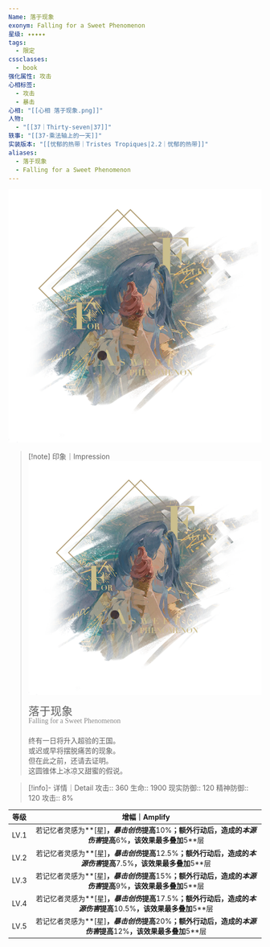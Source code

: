 ```yaml
---
Name: 落于现象
exonym: Falling for a Sweet Phenomenon
星级: ✦✦✦✦✦
tags:
  - 限定
cssclasses:
  - book
强化属性: 攻击
心相标签:
  - 攻击
  - 暴击
心相: "[[心相 落于现象.png]]"
人物:
  - "[[37｜Thirty-seven|37]]"
轶事: "[[37·乘法轴上的一天]]"
实装版本: "[[忧郁的热带｜Tristes Tropiques|2.2｜忧郁的热带]]"
aliases:
  - 落于现象
  - Falling for a Sweet Phenomenon
---
```

![cover](assets/落于现象｜Falling%20for%20a%20Sweet%20Phenomenon.assets/心相%20落于现象.png)

> [!note] 印象｜Impression
> ![心相 落于现象|inlL|300](assets/落于现象｜Falling%20for%20a%20Sweet%20Phenomenon.assets/心相%20落于现象.png)
> <p style="font-family: '家族宋', sans-serif; font-size: 22px; line-height: 0.75; text-indent: 0;">落于现象<br><span style="font-family: serif; font-size: 14px; color: #888888;">Falling for a Sweet Phenomenon</span></p>
> 
> 终有一日将升入超验的王国。  
> 或迟或早将摆脱痛苦的现象。  
> 但在此之前，还请去证明。  
> 这圆锥体上冰凉又甜蜜的假说。

> [!info]- 详情｜Detail
> 攻击:: 360
> 生命:: 1900
> 现实防御:: 120
> 精神防御:: 120
> 攻击:: 8%

|  等级  |                                增幅｜Amplify                                 |
| :--: | :-----------------------------------------------------------------------: |
| LV.1 |   若记忆者灵感为**[星]**，*暴击创伤*提高**10%**；额外行动后，造成的*本源伤害*提高**6%**，该效果最多叠加**5**层    |
| LV.2 | 若记忆者灵感为**[星]**，*暴击创伤*提高**12.5%**；额外行动后，造成的*本源伤害*提高**7.5%**，该效果最多叠加**5**层  |
| LV.3 |   若记忆者灵感为**[星]**，*暴击创伤*提高**15%**；额外行动后，造成的*本源伤害*提高**9%**，该效果最多叠加**5**层    |
| LV.4 | 若记忆者灵感为**[星]**，*暴击创伤*提高**17.5%**；额外行动后，造成的*本源伤害*提高**10.5%**，该效果最多叠加**5**层 |
| LV.5 |   若记忆者灵感为**[星]**，*暴击创伤*提高**20%**；额外行动后，造成的*本源伤害*提高**12%**，该效果最多叠加**5**层   |
